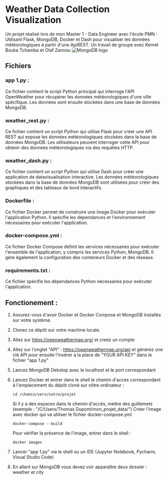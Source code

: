 # Weather Data Collection Visualization
Un projet réalisé lors de mon Master 1 - Data Engineer avec l'école PMN : Utilisant Flask, MongoDB, Docker et Dash pour visualiser les données météorologiques à partir d'une ApiREST.
Un travail de groupe avec Kemet Bouka Tchamba et Olaf Zannou
![MongoDB logo](https://www.thehotskills.com/wp-content/uploads/2019/07/mongodb-logo-png.png)

## Fichiers
### app 1.py : 
Ce fichier contient le script Python principal qui interroge l'API OpenWeather pour récupérer les données météorologiques d'une ville spécifique. Les données sont ensuite stockées dans une base de données MongoDB.
### weather_rest.py : 
Ce fichier contient un script Python qui utilise Flask pour créer une API REST qui expose les données météorologiques stockées dans la base de données MongoDB. Les utilisateurs peuvent interroger cette API pour obtenir des données météorologiques via des requêtes HTTP.
### weather_dash.py : 
Ce fichier contient un script Python qui utilise Dash pour créer une application de datavisualisation interactive. Les données météorologiques stockées dans la base de données MongoDB sont utilisées pour créer des graphiques et des tableaux de bord interactifs.
### Dockerfile : 
Ce fichier Docker permet de construire une image Docker pour exécuter l'application Python. Il spécifie les dépendances et l'environnement nécessaires pour exécuter l'application.
### docker-compose.yml : 
Ce fichier Docker Compose définit les services nécessaires pour exécuter l'ensemble de l'application, y compris les services Python, MongoDB. 
Il gère également la configuration des conteneurs Docker et des réseaux.
### requirements.txt : 
Ce fichier spécifie les dépendances Python nécessaires pour exécuter l'application.

## Fonctionement : 
1) Assurez-vous d'avoir Docker et Docker Compose et MongoDB installés sur votre système.
2) Clonez ce dépôt sur votre machine locale.
3) Allez sur https://openweathermap.org/ et creéz un compte
4) Allez sur l'onglet "API" : https://openweathermap.org/api et générez une clé API pour ensuite l'insérer à la place de "YOUR API KEY" dans le fichier "app 1.py"
5) Lancez MongoDB Dekstop avec le localhost et le port correspondant
6) Lancez Docker et entrer dans le shell le chemin d'accès correspondant à l'emplacement du dépôt cloné sur vôtre ordinateur :
   ```
   cd /chemin/vers/votre/projet
   ```
   Si il y a des espaces dans le chemin d'accès, mettre des guillemets
   (exemple : "/C/Users/Thomas Dupont/mon_projet_data/") Créer l'image avec docker qui va utiliser le fichier docker-compose.yml
   ```
   docker-compose --build
   ```
   Pour vérifier la présence de l'image, entrer dans le shell :
   ```
   docker images
   ```
   
8) Lancer "app 1.py" via le shell ou un IDE (Jupyter Notebook, Pycharm, Visual Studio Code)
9) En allant sur MongoDB vous devez voir apparaître deux dossier : weather et city 

